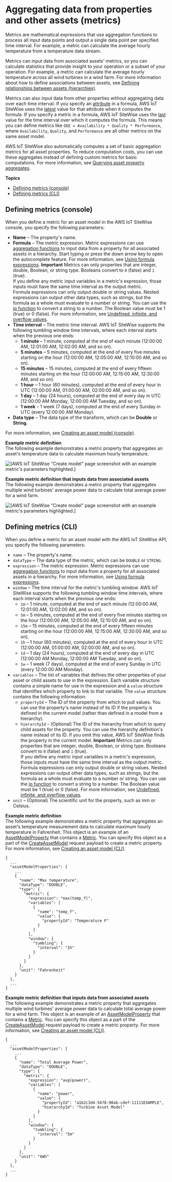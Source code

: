 # Aggregating data from properties and other assets \(metrics\)<a name="metrics"></a>

Metrics are mathematical expressions that use aggregation functions to process all input data points and output a single data point per specified time interval\. For example, a metric can calculate the average hourly temperature from a temperature data stream\.

Metrics can input data from associated assets' metrics, so you can calculate statistics that provide insight to your operation or a subset of your operation\. For example, a metric can calculate the average hourly temperature across all wind turbines in a wind farm\. For more information about how to define associations between assets, see [Defining relationships between assets \(hierarchies\)](asset-hierarchies.md)\.

Metrics can also input data from other properties without aggregating data over each time interval\. If you specify an [attribute](attributes.md) in a formula, AWS IoT SiteWise uses the [latest](expression-temporal-functions.md#latest-definition) value for that attribute when it computes the formula\. If you specify a metric in a formula, AWS IoT SiteWise uses the [last](expression-temporal-functions.md#last-definition) value for the time interval over which it computes the formula\. This means you can define metrics like `OEE = Availability * Quality * Performance`, where `Availability`, `Quality`, and `Performance` are all other metrics on the same asset model\.

AWS IoT SiteWise also automatically computes a set of basic aggregation metrics for all asset properties\. To reduce computation costs, you can use these aggregates instead of defining custom metrics for basic computations\. For more information, see [Querying asset property aggregates](query-industrial-data.md#aggregates)\.

**Topics**
+ [Defining metrics \(console\)](#define-metrics-console)
+ [Defining metrics \(CLI\)](#define-metrics-cli)

## Defining metrics \(console\)<a name="define-metrics-console"></a>

When you define a metric for an asset model in the AWS IoT SiteWise console, you specify the following parameters:
+ <a name="asset-property-name-console"></a>**Name** – The property's name\.
+ **Formula** – The metric expression\. Metric expressions can use [aggregation functions](expression-aggregation-functions.md) to input data from a property for all associated assets in a hierarchy\. Start typing or press the down arrow key to open the autocomplete feature\. For more information, see [Using formula expressions](formula-expressions.md)\.
**Important**  <a name="metric-input-rules"></a>
Metrics can only properties that are integer, double, Boolean, or string type\. Booleans convert to `0` \(false\) and `1` \(true\)\.  
If you define any metric input variables in a metric's expression, those inputs must have the same time interval as the output metric\.  
<a name="formula-output-rules"></a>Formula expressions can only output double or string values\. Nested expressions can output other data types, such as strings, but the formula as a whole must evaluate to a number or string\. You can use the [jp function](expression-string-functions.md#jp-definition) to convert a string to a number\. The Boolean value must be 1 \(true\) or 0 \(false\)\. For more information, see [Undefined, infinite, and overflow values](expression-tutorials.md#undefined-values)\.
+ **Time interval** – The metric time interval\. <a name="metric-window-info"></a>AWS IoT SiteWise supports the following tumbling window time intervals, where each interval starts when the previous one ends:
  + **1 minute** – <a name="metric-window-1m"></a>1 minute, computed at the end of each minute \(12:00:00 AM, 12:01:00 AM, 12:02:00 AM, and so on\)\.
  + **5 minutes** – <a name="metric-window-5m"></a>5 minutes, computed at the end of every five minutes starting on the hour \(12:00:00 AM, 12:05:00 AM, 12:10:00 AM, and so on\)\.
  + **15 minutes** – <a name="metric-window-15m"></a>15 minutes, computed at the end of every fifteen minutes starting on the hour \(12:00:00 AM, 12:15:00 AM, 12:30:00 AM, and so on\)\.
  + **1 hour** – <a name="metric-window-1h"></a>1 hour \(60 minutes\), computed at the end of every hour in UTC \(12:00:00 AM, 01:00:00 AM, 02:00:00 AM, and so on\)\.
  + **1 day** – <a name="metric-window-1d"></a>1 day \(24 hours\), computed at the end of every day in UTC \(12:00:00 AM Monday, 12:00:00 AM Tuesday, and so on\)\.
  + **1 week** – <a name="metric-window-1w"></a>1 week \(7 days\), computed at the end of every Sunday in UTC \(every 12:00:00 AM Monday\)\.
+ **Data type** – The data type of the transform, which can be **Double** or **String**\.

For more information, see [Creating an asset model \(console\)](create-asset-models.md#create-asset-model-console)\.

**Example metric definition**  
The following example demonstrates a metric property that aggregates an asset's temperature data to calculate maximum hourly temperature\.  

![\[AWS IoT SiteWise "Create model" page screenshot with an example metric's parameters highlighted.\]](http://docs.aws.amazon.com/iot-sitewise/latest/userguide/images/sitewise-define-metric-console.png)

**Example metric definition that inputs data from associated assets**  
The following example demonstrates a metric property that aggregates multiple wind turbines' average power data to calculate total average power for a wind farm\.  

![\[AWS IoT SiteWise "Create model" page screenshot with an example metric's parameters highlighted.\]](http://docs.aws.amazon.com/iot-sitewise/latest/userguide/images/sitewise-define-complex-metric-console.png)

## Defining metrics \(CLI\)<a name="define-metrics-cli"></a>

When you define a metric for an asset model with the AWS IoT SiteWise API, you specify the following parameters:
+ <a name="asset-property-name-cli"></a>`name` – The property's name\.
+ `dataType` – The data type of the metric, which can be `DOUBLE` or `STRING`\.
+ `expression` – The metric expression\. Metric expressions can use [aggregation functions](expression-aggregation-functions.md) to input data from a property for all associated assets in a hierarchy\. For more information, see [Using formula expressions](formula-expressions.md)\.
+ `window` – The time interval for the metric's tumbling window\. <a name="metric-window-info"></a>AWS IoT SiteWise supports the following tumbling window time intervals, where each interval starts when the previous one ends:
  + `1m` – <a name="metric-window-1m"></a>1 minute, computed at the end of each minute \(12:00:00 AM, 12:01:00 AM, 12:02:00 AM, and so on\)\.
  + `5m` – <a name="metric-window-5m"></a>5 minutes, computed at the end of every five minutes starting on the hour \(12:00:00 AM, 12:05:00 AM, 12:10:00 AM, and so on\)\.
  + `15m` – <a name="metric-window-15m"></a>15 minutes, computed at the end of every fifteen minutes starting on the hour \(12:00:00 AM, 12:15:00 AM, 12:30:00 AM, and so on\)\.
  + `1h` – <a name="metric-window-1h"></a>1 hour \(60 minutes\), computed at the end of every hour in UTC \(12:00:00 AM, 01:00:00 AM, 02:00:00 AM, and so on\)\.
  + `1d` – <a name="metric-window-1d"></a>1 day \(24 hours\), computed at the end of every day in UTC \(12:00:00 AM Monday, 12:00:00 AM Tuesday, and so on\)\.
  + `1w` – <a name="metric-window-1w"></a>1 week \(7 days\), computed at the end of every Sunday in UTC \(every 12:00:00 AM Monday\)\.
+ `variables` – The list of variables that defines the other properties of your asset or child assets to use in the expression\. Each variable structure contains a simple name for use in the expression and a `value` structure that identifies which property to link to that variable\. The `value` structure contains the following information:
  + `propertyId` – The ID of the property from which to pull values\. You can use the property's name instead of its ID if the property is defined in the current model \(rather than defined in a model from a hierarchy\)\.
  + `hierarchyId` – \(Optional\) The ID of the hierarchy from which to query child assets for the property\. You can use the hierarchy definition's name instead of its ID\. If you omit this value, AWS IoT SiteWise finds the property in the current model\.
**Important**  <a name="metric-input-rules"></a>
Metrics can only properties that are integer, double, Boolean, or string type\. Booleans convert to `0` \(false\) and `1` \(true\)\.  
If you define any metric input variables in a metric's expression, those inputs must have the same time interval as the output metric\.  
<a name="formula-output-rules"></a>Formula expressions can only output double or string values\. Nested expressions can output other data types, such as strings, but the formula as a whole must evaluate to a number or string\. You can use the [jp function](expression-string-functions.md#jp-definition) to convert a string to a number\. The Boolean value must be 1 \(true\) or 0 \(false\)\. For more information, see [Undefined, infinite, and overflow values](expression-tutorials.md#undefined-values)\.
+ <a name="asset-property-unit-cli"></a>`unit` – \(Optional\) The scientific unit for the property, such as mm or Celsius\.

**Example metric definition**  
The following example demonstrates a metric property that aggregates an asset's temperature measurement data to calculate maximum hourly temperature in Fahrenheit\. This object is an example of an [AssetModelProperty](https://docs.aws.amazon.com/iot-sitewise/latest/APIReference/API_AssetModelProperty.html) that contains a [Metric](https://docs.aws.amazon.com/iot-sitewise/latest/APIReference/API_Metric.html)\. You can specify this object as a part of the [CreateAssetModel](https://docs.aws.amazon.com/iot-sitewise/latest/APIReference/API_CreateAssetModel.html) request payload to create a metric property\. For more information, see [Creating an asset model \(CLI\)](create-asset-models.md#create-asset-model-cli)\.  

```
{
  ...
  "assetModelProperties": [
    ...
    {
      "name": "Max temperature",
      "dataType": "DOUBLE",
      "type": {
        "metric": {
          "expression": "max(temp_f)",
          "variables": [
            {
              "name": "temp_f",
              "value": {
                "propertyId": "Temperature F"
              }
            }
          ],
          "window": {
            "tumbling": {
              "interval": "1h"
            }
          }
        }
      },
      "unit": "Fahrenheit"
    }
  ],
  ...
}
```

**Example metric definition that inputs data from associated assets**  
The following example demonstrates a metric property that aggregates multiple wind turbines' average power data to calculate total average power for a wind farm\. This object is an example of an [AssetModelProperty](https://docs.aws.amazon.com/iot-sitewise/latest/APIReference/API_AssetModelProperty.html) that contains a [Metric](https://docs.aws.amazon.com/iot-sitewise/latest/APIReference/API_Metric.html)\. You can specify this object as a part of the [CreateAssetModel](https://docs.aws.amazon.com/iot-sitewise/latest/APIReference/API_CreateAssetModel.html) request payload to create a metric property\. For more information, see [Creating an asset model \(CLI\)](create-asset-models.md#create-asset-model-cli)\.  

```
{
  ...
  "assetModelProperties": [
    ...
    {
      "name": "Total Average Power",
      "dataType": "DOUBLE",
      "type": {
        "metric": {
          "expression": "avg(power)",
          "variables": [
            {
              "name": "power",
              "value": {
                "propertyId": "a1b2c3d4-5678-90ab-cdef-11111EXAMPLE",
                "hierarchyId": "Turbine Asset Model"
              }
            }
          ],
          "window": {
            "tumbling": {
              "interval": "5m"
            }
          }
        }
      },
      "unit": "kWh"
    }
  ],
  ...
}
```